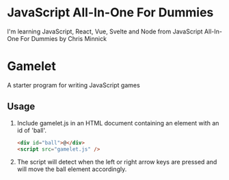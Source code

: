 # JavaScript All-In-One For Dummies

I'm learning JavaScript, React, Vue, Svelte and Node from JavaScript All-In-One For Dummies by Chris Minnick

# Gamelet

A starter program for writing JavaScript games

## Usage

1. Include gamelet.js in an HTML document containing an
   element with an id of 'ball'.

   ```html
   <div id="ball">@</div>
   <script src="gamelet.js" />
   ```

2. The script will detect when the left or right arrow
   keys are pressed and will move the ball element
   accordingly.
